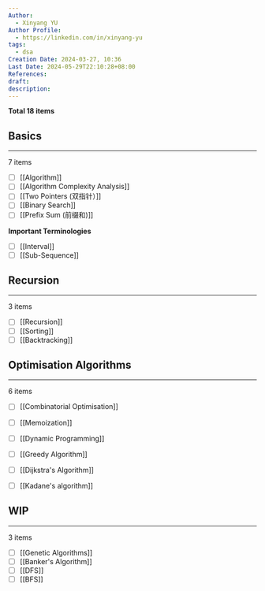 ```yaml
---
Author:
  - Xinyang YU
Author Profile:
  - https://linkedin.com/in/xinyang-yu
tags:
  - dsa
Creation Date: 2024-03-27, 10:36
Last Date: 2024-05-29T22:10:28+08:00
References: 
draft: 
description: 
---
```

**Total 18 items**

## Basics
---
7 items

- [ ] [[Algorithm]]
- [ ] [[Algorithm Complexity Analysis]]
- [ ] [[Two Pointers (双指针）]]
- [ ] [[Binary Search]]
- [ ] [[Prefix Sum (前缀和)]]

**Important Terminologies** 
- [ ] [[Interval]]
- [ ] [[Sub-Sequence]]

## Recursion
---
3 items

- [ ] [[Recursion]]
- [ ] [[Sorting]]
- [ ] [[Backtracking]]

## Optimisation Algorithms
---
6 items

- [ ] [[Combinatorial Optimisation]]
- [ ] [[Memoization]]
- [ ] [[Dynamic Programming]]
- [ ] [[Greedy Algorithm]]
- [ ] [[Dijkstra's Algorithm]]
- [ ] [[Kadane's algorithm]]


## WIP
---
3 items

- [ ] [[Genetic Algorithms]]
- [ ] [[Banker's Algorithm]]
- [ ] [[DFS]]
- [ ] [[BFS]]